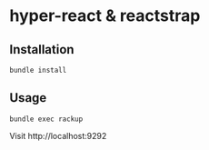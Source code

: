 # hyper-react & reactstrap

## Installation

```
bundle install
```

## Usage

```
bundle exec rackup
```

Visit http://localhost:9292
